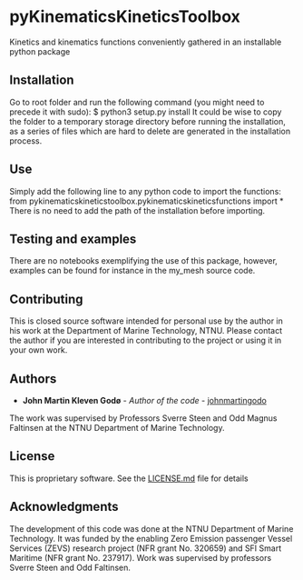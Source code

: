 # pyKinematicsKineticsToolbox
Kinetics and kinematics functions conveniently gathered in an installable python package

## Installation
Go to root folder and run the following command (you might need to precede it with sudo):
$ python3 setup.py install
It could be wise to copy the folder to a temporary storage directory before running the installation, as a series of files which are hard to delete are generated in the installation process.

## Use
Simply add the following line to any python code to import the functions:
from pykinematicskineticstoolbox.pykinematicskineticsfunctions import *
There is no need to add the path of the installation before importing.

## Testing and examples
There are no notebooks exemplifying the use of this package, however, examples 
can be found for instance in the my_mesh source code.

## Contributing

This is closed source software intended for personal use by the author
in his work at the Department of Marine Technology, NTNU. Please contact
the author if you are interested in contributing to the project or using it in 
your own work.


## Authors

  - **John Martin Kleven Godø** - *Author of the code* -
    [johnmartingodo](https://github.com/johnmartingodo)

The work was supervised by Professors Sverre Steen and Odd Magnus Faltinsen at 
the NTNU Department of Marine Technology.

## License

This is proprietary software. See the [LICENSE.md](LICENSE.md) file for details


## Acknowledgments
The development of this code was done at the NTNU Department of Marine Technology. 
It was funded by the enabling Zero Emission passenger 
Vessel Services (ZEVS) research project (NFR grant No. 320659) and 
SFI Smart Maritime (NFR grant No. 237917). Work was supervised by professors
Sverre Steen and Odd Faltinsen.